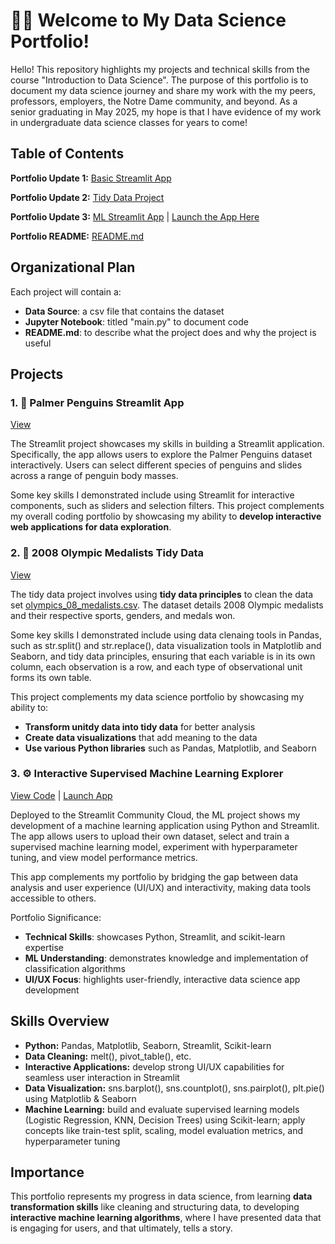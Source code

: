 # 👩‍💻 Welcome to My Data Science Portfolio!

Hello! This repository highlights my projects and technical skills from the course "Introduction to Data Science". The purpose of this portfolio is to document my data science journey and share my work with the my peers, professors, employers, the Notre Dame community, and beyond. As a senior graduating in May 2025, my hope is that I have evidence of my work in undergraduate data science classes for years to come!

## Table of Contents

**Portfolio Update 1:** [Basic Streamlit App](https://github.com/sophiakun/Kunisaki-Data-Science-Portfolio/tree/main/basic-streamlit-app)

**Portfolio Update 2:** [Tidy Data Project](https://github.com/sophiakun/Kunisaki-Data-Science-Portfolio/tree/main/TidyData-Project)

**Portfolio Update 3:** [ML Streamlit App](https://github.com/sophiakun/Kunisaki-Data-Science-Portfolio/tree/main/MLStreamlitApp) | [Launch the App Here](https://kunisaki-data-science-portfolio.streamlit.app/)

**Portfolio README:** [README.md](https://github.com/sophiakun/Kunisaki-Data-Science-Portfolio/blob/main/README.md)

## Organizational Plan

Each project will contain a:
- **Data Source**: a csv file that contains the dataset
- **Jupyter Notebook**: titled "main.py" to document code
- **README.md**: to describe what the project does and why the project is useful

## Projects

### **1. 🐧 Palmer Penguins Streamlit App**
[View](https://github.com/sophiakun/Kunisaki-Data-Science-Portfolio/tree/main/basic-streamlit-app)

The Streamlit project showcases my skills in building a Streamlit application. Specifically, the app allows users to explore the Palmer Penguins dataset interactively. Users can select different species of penguins and slides across a range of penguin body masses. 

Some key skills I demonstrated include using Streamlit for interactive components, such as sliders and selection filters. This project complements my overall coding portfolio by showcasing my ability to **develop interactive web applications for data exploration**.

### **2. 🏅 2008 Olympic Medalists Tidy Data**
[View](https://github.com/sophiakun/Kunisaki-Data-Science-Portfolio/tree/main/TidyData-Project)

The tidy data project involves using **tidy data principles** to clean the data set [olympics_08_medalists.csv](https://edjnet.github.io/OlympicsGoNUTS/2008/). The dataset details 2008 Olympic medalists and their respective sports, genders, and medals won.  

Some key skills I demonstrated include using data clenaing tools in Pandas, such as  str.split() and str.replace(), data visualization tools in Matplotlib and Seaborn, and tidy data principles, ensuring that each variable is in its own column, each observation is a row, and each type of observational unit forms its own table.  

This project complements my data science portfolio by showcasing my ability to:
- **Transform unitdy data into tidy data** for better analysis
- **Create data visualizations** that add meaning to the data
- **Use various Python libraries** such as Pandas, Matplotlib, and Seaborn

### **3. ⚙️ Interactive Supervised Machine Learning Explorer**
[View Code](https://github.com/sophiakun/Kunisaki-Data-Science-Portfolio/tree/main/MLStreamlitApp) | [Launch App](https://kunisaki-data-science-portfolio.streamlit.app/)

Deployed to the Streamlit Community Cloud, the ML project shows my development of a machine learning application using Python and Streamlit. The app allows users to upload their own dataset, select and train a supervised machine learning model, experiment with hyperparameter tuning, and view model performance metrics. 

This app complements my portfolio by bridging the gap between data analysis and user experience (UI/UX) and interactivity, making data tools accessible to others.

Portfolio Significance:
- **Technical Skills**: showcases Python, Streamlit, and scikit-learn expertise
- **ML Understanding**: demonstrates knowledge and implementation of classification algorithms
- **UI/UX Focus**: highlights user-friendly, interactive data science app development

## Skills Overview

- **Python:** Pandas, Matplotlib, Seaborn, Streamlit, Scikit-learn
- **Data Cleaning:** melt(), pivot_table(), etc.
- **Interactive Applications:** develop strong UI/UX capabilities for seamless user interaction in Streamlit
- **Data Visualization:** sns.barplot(), sns.countplot(), sns.pairplot(), plt.pie() using Matplotlib & Seaborn
- **Machine Learning:** build and evaluate supervised learning models (Logistic Regression, KNN, Decision Trees) using Scikit-learn; apply concepts like train-test split, scaling, model evaluation metrics, and hyperparameter tuning

## Importance

This portfolio represents my progress in data science, from learning **data transformation skills** like cleaning and structuring data, to developing **interactive machine learning algorithms**, where I have presented data that is engaging for users, and that ultimately, tells a story. 
